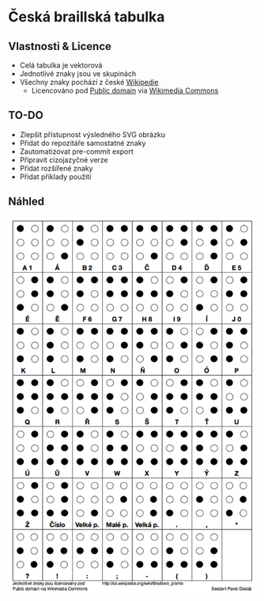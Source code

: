 # Česká braillská tabulka

## Vlastnosti & Licence
- Celá tabulka je vektorová
- Jednotlivé znaky jsou ve skupinách
- Všechny znaky pochází z české [Wikipedie](http://cs.wikipedia.org/wiki/Braillovo_písmo)
  - Licencováno pod [Public domain](https://wiki.creativecommons.org/Public_domain) via [Wikimedia Commons](http://commons.wikimedia.org/)

## TO-DO
- Zlepšit přístupnost výsledného SVG obrázku
- Přidat do repozitáře samostatné znaky
- Zautomatizovat pre-commit export
- Připravit cizojazyčné verze
- Přidat rozšířené znaky
- Přidat příklady použití

## Náhled
![Náhled](https://raw.githubusercontent.com/pdostal/ceska-braillska-tabulka/master/tabulka.png)
